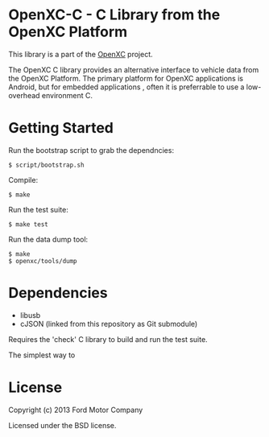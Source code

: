 OpenXC-C - C Library from the OpenXC Platform
===============================================

This library is a part of the [OpenXC][] project.

The OpenXC C library provides an alternative interface to vehicle data from the
OpenXC Platform. The primary platform for OpenXC applications is Android, but
for embedded applications , often it is preferrable to use a low-overhead
environment C.

Getting Started
===============

Run the bootstrap script to grab the dependncies:

    $ script/bootstrap.sh

Compile:

    $ make

Run the test suite:

    $ make test

Run the data dump tool:

    $ make
    $ openxc/tools/dump

Dependencies
============

* libusb
* cJSON (linked from this repository as Git submodule)

Requires the 'check' C library to build and run the test suite.

The simplest way to

License
=======

Copyright (c) 2013 Ford Motor Company

Licensed under the BSD license.

[OpenXC]: http://openxcplatform.com
